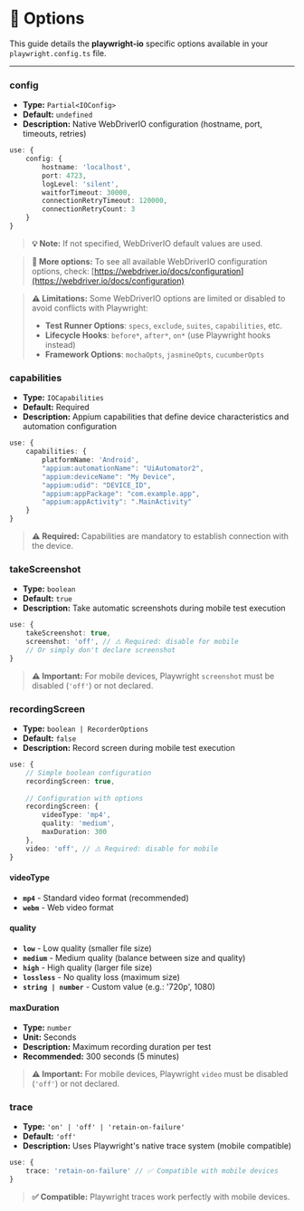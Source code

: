 # 🔧 Options

This guide details the **playwright-io** specific options available in your `playwright.config.ts` file.

---

### config

- **Type:** `Partial<IOConfig>`
- **Default:** `undefined`
- **Description:** Native WebDriverIO configuration (hostname, port, timeouts, retries)

```ts
use: {
    config: {
        hostname: 'localhost',
        port: 4723,
        logLevel: 'silent',
        waitforTimeout: 30000,
        connectionRetryTimeout: 120000,
        connectionRetryCount: 3
    }
}
```

> **💡 Note:** If not specified, WebDriverIO default values are used.

> **📖 More options:** To see all available WebDriverIO configuration options, check: [https://webdriver.io/docs/configuration](https://webdriver.io/docs/configuration)

> **⚠️ Limitations:** Some WebDriverIO options are limited or disabled to avoid conflicts with Playwright:
> - **Test Runner Options**: `specs`, `exclude`, `suites`, `capabilities`, etc.
> - **Lifecycle Hooks**: `before*`, `after*`, `on*` (use Playwright hooks instead)
> - **Framework Options**: `mochaOpts`, `jasmineOpts`, `cucumberOpts`

### capabilities

- **Type:** `IOCapabilities`
- **Default:** Required
- **Description:** Appium capabilities that define device characteristics and automation configuration

```ts
use: {
    capabilities: {
        platformName: 'Android',
        "appium:automationName": "UiAutomator2",
        "appium:deviceName": "My Device",
        "appium:udid": "DEVICE_ID",
        "appium:appPackage": "com.example.app",
        "appium:appActivity": ".MainActivity"
    }
}
```

> **⚠️ Required:** Capabilities are mandatory to establish connection with the device.

### takeScreenshot

- **Type:** `boolean`
- **Default:** `true`
- **Description:** Take automatic screenshots during mobile test execution

```ts
use: {
    takeScreenshot: true,
    screenshot: 'off', // ⚠️ Required: disable for mobile
    // Or simply don't declare screenshot
}
```

> **⚠️ Important:** For mobile devices, Playwright `screenshot` must be disabled (`'off'`) or not declared.

### recordingScreen

- **Type:** `boolean | RecorderOptions`
- **Default:** `false`
- **Description:** Record screen during mobile test execution

```ts
use: {
    // Simple boolean configuration
    recordingScreen: true,
    
    // Configuration with options
    recordingScreen: {
        videoType: 'mp4',
        quality: 'medium', 
        maxDuration: 300
    },
    video: 'off', // ⚠️ Required: disable for mobile
}
```

#### videoType
- **`mp4`** - Standard video format (recommended)
- **`webm`** - Web video format

#### quality
- **`low`** - Low quality (smaller file size)
- **`medium`** - Medium quality (balance between size and quality)
- **`high`** - High quality (larger file size)
- **`lossless`** - No quality loss (maximum size)
- **`string | number`** - Custom value (e.g.: '720p', 1080)

#### maxDuration
- **Type:** `number`
- **Unit:** Seconds
- **Description:** Maximum recording duration per test
- **Recommended:** 300 seconds (5 minutes)

> **⚠️ Important:** For mobile devices, Playwright `video` must be disabled (`'off'`) or not declared.

### trace

- **Type:** `'on' | 'off' | 'retain-on-failure'`
- **Default:** `'off'`
- **Description:** Uses Playwright's native trace system (mobile compatible)

```ts
use: {
    trace: 'retain-on-failure' // ✅ Compatible with mobile devices
}
```

> **✅ Compatible:** Playwright traces work perfectly with mobile devices.
